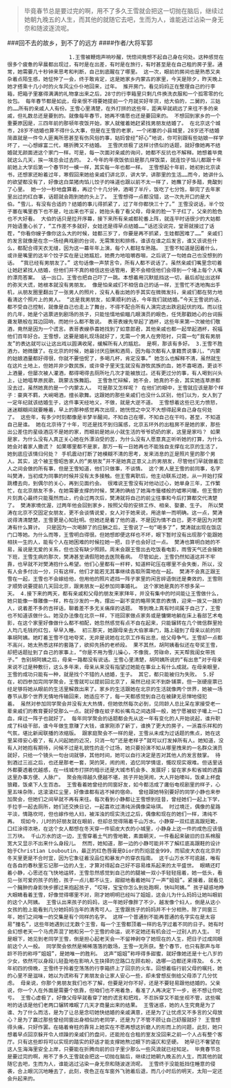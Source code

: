 > 毕竟春节总是要过完的啊，用不了多久王雪就会把这一切抛在脑后，继续过她朝九晚五的人生，而其他的就随它去吧，生而为人，谁能逃过沾染一身无奈和随波逐流呢。

###回不去的故乡，到不了的远方
####作者/大将军郭

						1.王雪被鞭炮声响吵醒，恍惚间竟想不起自己身在何处。这种感觉在很多个疲惫的早晨都出现过，有时是在出差，有时是在旅行，有时甚至是在自己租的房子里。通常，她需要几十秒钟来思考和判断，自己到底醒在了哪里。 这一次，眼前的房间也是熟悉又夹杂着点陌生感，她怔忡了一会，终于敢肯定，这是她家乡内蒙古的家里，今天是除夕，昨天晚上她才搭乘十几小时的火车风尘仆仆地回来，过年。 推开房门，看见妈妈正在整理自己的行李箱，把箱子里塞得满满的礼物拿出来之后，28寸的行李箱里只剩几件换洗衣服和一个孤零零的化妆包。 每年春节都是如此，母亲恨不得要她提前一个月就买好年货，给大伯的，二舅的，三姑的……所有的亲戚人人有份。王雪心里清楚，在外打拼的这些年，距离早就疏远了来往不多的亲戚，但礼数总还是要到的。就像每年春节，她再不情愿也还是要回来的。 不想回到家乡的一个重要原因是，三四年前的那顿年夜饭开始，家人就催着她赶紧找男朋友结婚了。 在北京这个城市，28岁不结婚也算不得什么大事，但是在王雪的老家，一个闭塞的小县城里，28岁还不结婚简直就是一件令人匪夷所思甚至有伤风俗的事，姑妈曾经“好心”地说，你可别跟有些姑娘一样学坏了，一心想嫁富二代，瞎折腾又不结婚。 王雪厌烦极了这样讨债似的话题，就好像她再不结婚就无颜面进这个家门一样。可是，每一次面对亲戚的询问，她都不反抗也不解释。她想着毕竟就这么几天，挨一埃总会过去的。 2.今年的年夜饭依旧是那几样饭菜，就连饺子馅儿都跟十年前她上大学后第一个春节时一模一样，其实每一年也都一样。 王雪想起十年前，她初到北京读书，还想家还盼着过年，寒假回来她给亲戚们讲北京，讲大学，讲那里的生活……而今，她讲什么的欲望都没有了，好像这白菜猪肉馅儿饺子的味道也跟以前不太一样了，她蘸了好多醋，竟酸到了心里。 她一分一秒地盘算着，再过个十几分钟，酒喝了半斤，饭吃了七分饱，聊完了去年家里出过的红白事，话题就会跑到她的头上了。 王雪想得一点都没错，这一次先开口的是大伯。“雪儿，有没有合适的？结婚的事儿得抓紧了，过了年你都快三十了。” 王雪没说话，半个饺子塞在嘴里吞下也不是，吐出来也不妥，她抬头看了看父母，母亲的脸一下子红了，父亲的脸色也不大好看。 大伯的话只是拉开序幕，接下来所有亲戚都轮番上阵，就连平时话很少的大姑都开始语重心长了，“工作差不多就好，女娃还是得早点结婚……”话还没说完，堂哥就接过了话茬，“你看你嫂子像你这么大的时候，娃都三岁了，你要是再不抓紧，生娃都困难了……” 亲戚们的发言就像是在念一场经典戏剧的台词，无需策划和排练，谁该在谁之后发言，谁又该说些什么，都配合得天衣无缝，因为这一幕年年上演，每个人都轻车熟路。 王雪不知道是因着什么，或许是嘴里的这半个饺子实在是让她尴尬，她费力地咀嚼吞咽，之后说了一句她自己也没想到的话。 “我已经有男朋友了。” 这句话像一声禁言令，所有人都不说话了。虽然亲戚们嘴里念叨着让她赶紧找人结婚，但他们并不真的相信这些话管用，更不会相信他们会得到一个堵上每个人嘴的漂亮答案。 话一出口，王雪也把自己吓了一跳。本想着用沉默抵挡这一切，最后却扯出这样的弥天大谎，她根本就没有男朋友。 像是怕亲戚们不相信自己的话一样，王雪忙不迭地掏出手机，从朋友圈里翻出了一张男人的照片，没有人看出她的手其实在微微发抖，亲戚们都在努力地看清这个照片上的男人。 “这是我男朋友，如果顺利的话，今年我们就结婚。”今天王雪说的话，都不受自己控制，就像是自己也走上了舞台，不得不配合所有人演完这出跌宕起伏的戏。而以往的几年，她是个逃票进到剧场的孩子，只能怯懦地偷瞄几眼演员的眼色，任凭那戳她心的台词振聋发聩般在耳边回响，而她什么都不敢说。 表哥表嫂先举起了酒杯，这些年来第一次被他们敬酒，竟然是因为一个谎言。表哥表嫂恭喜她找到了如意郎君，其他亲戚也都一起举起酒杯，祝福他们百年好合。王雪想，这要是婚礼现场就好了，无需一个男人在旁陪衬，只需一句“我有男朋友”的表达就可以让这出戏以圆满收尾，缓解所有人的尴尬。 是啊，那该有多好。 3.王雪不胜酒力，她微醺了。在北京的时候，她最讨厌应酬和酒局，因为每次都有人拿籍贯说事儿，“内蒙的姑娘酒量都好得很，你就不要忸怩了，多喝几杯，肯定没事。” 她怎么也解释不清，虽然就生在这片土地上，但她并非少数民族，或许骨子里天生就没有游牧民族的血，她不喜喝酒，更谈不上酒量，但屡次被人灌酒，都得喝得去厕所吐几次才能被放过。还有更过分的事，有人喝到兴头上，让她唱草原民歌、跳蒙古族舞蹈。 王雪急忙辩解，她不会，她真的不会，其实她连草原都没去过，虽然她真的是一个内蒙古人。 可是那又怎样呢？ 在他们的眼中，王雪就应该是那个样子：豪爽不羁，大碗喝酒，擅长歌舞。这跟她的那些亲戚们也没什么区别，他们以为，女人到了一定年纪就该结婚生子，这件事天经地义，不做，就是大逆不道。 王雪想着这些已无力愤怒，迷迷糊糊间就要睡着，早上的那种感觉再次出现，她恍惚之中又不大想得起来自己身在何处了。 这些年，有多少时刻都像是半梦半醒间，不知自己在哪，不知自己在干吗，甚至，不知道自己是谁。 她在北京待了十年，可还是找不到归属感，北京五环外的出租房不是她的家，那些出公差住的星级酒店不是她的家，而眼前是她从小就生活的爷爷奶奶的家，这里是家吗？ 如果是家，为什么没有人真正关心她在外漂泊受的苦，为什么没有人愿意真正听听她的打算，为什么她会对着家人撒谎？ 如果哪里都不是家，那万一有一日她再也不能独自支撑在北京的生活了，她到底应该情归何处？ 手机震动打断了她模糊不清的思考，发来消息的正是照片里的那个男人。其实，这个被王雪昭告家人的“男朋友”并不是她真正意义上的男朋友，尽管他们早就做着恋人之间会做的所有事，但是王雪知道，他们只做事，不谈情。 这个男人是王雪的前同事，名字叫樊涛，当初成为同事的时候并没有太多接触。但王雪离职后，他主动联系过她，从一开始打探跳槽去向，到偶尔的关心，再到见面约会。 很难说王雪没有对他动过心，她单身三年，工作繁忙，在北京朋友不多，在她需要支撑的时候，樊涛的确给了她海市蜃楼般的嘘寒问暖。但王雪的片刻真心最终只能戛然而止，约会过两次后，樊涛就将自己的前尘往事和今后打算都交代清楚了。 樊涛家境优渥，过两年他会回到家乡，按照父母的安排工作、相亲、娶妻、生子。 所以樊涛在北京不交固定女朋友，更不会谈情说爱，女人对于她来说，用途单一而明确。这一点，樊涛说得清清楚楚，王雪更是心知肚明。但她还是着了他的道，不是因为情不自已，更不是因为对樊涛有什么算计。 只是因为一次喝醉了的应酬之后，王雪说了一句“喝多了”，樊涛就出现在饭店门口等她。为什么而等，王雪明白得很。但她想即便这样也不坏，眼下暂时没有出现那个能跟她相扶一生的人，能有个人在她困难的时候拉她一把，日子也会好过一点。 樊涛也算明白她的不易，虽说是无爱的关系，但也没有缺少照顾。周末会跟王雪出去吃饭看电影，雨雪天气还会接她下班，王雪生病的那次，樊涛甚至请假陪她去医院看病。 尽管如此，王雪仍然知道这并不牢靠，也早就不对樊涛抱什么希望。他们心里都有一杆秤，知道秤砣压在哪里不会失衡，所以，没有人会多付出一分，只有这样，他们才能若无其事继续各取所需地在一起。 樊涛不会真正跟王雪在一起，王雪也不会嫁给他，但用他的照片遮挡一阵子家里的闲言碎语倒还是奏效的，王雪刚才顺势说要提前几天回北京，跟男朋友一起参加同事婚礼。 这个家她是真的不想多呆一天。 4.接下来的两天，都有亲戚和父母的朋友来家拜年，并没有集中的时间能让王雪做什么，她只能像一尊雕像一样，杵在沙发的一角，摆出一副不变的略带笑意的表情，迎来一拨又一拨的人，说着差不多的吉祥话，聊着差不多无关痛痒的话题。 等到晚上真有时间属于自己了，王雪也不知道该做什么。她没办法像在北京一样，下班回家做点家务或是慵懒地躺在床上看部艺术电影，在这个家里好像做什么都不相配，她忽然感觉有点不自在起来，只能辗转在几个微信群里抢人均几毛钱的红包，早早入睡。 初三那天，她跟母亲去大伯家串门，路上碰到了母亲以前的同事胡阿姨。她盯着王雪不住地夸奖，无非是说她在北京工作有出息，给父母争气。王雪却一点都不高兴，她太熟悉这样的套路了，欲抑先扬的老桥段。 果不其然，胡阿姨看似还在夸奖王雪，却把话题扯到了自己的家事上，“你是不用为雪儿操心，不像我，劳碌命，天天帮我闺女带孩子。” 告别胡阿姨之后，母亲一路都没有说话。王雪心里清楚，胡阿姨所说的“有出息”对于母亲来说不过是种敷衍，这么多年来，母亲从来没有指望过她能在事业上有什么成就。在母亲眼里，王雪的成功只能有一种，就是找个不错的人结婚，生子。 其它，都只能被归为失败。 5.好在，初四参加完同学聚会，王雪就可以提前回北京了，虽然已经买不到卧铺票，但一张硬座票已经足够将她从眼前的生活里解救出来了。家乡的生活跟她在北京的生活就像两个世界，她被一场春节从那个世界无情地传输回来，她适应不了，每一天都感觉到自己在被肆无忌惮地侵犯着。 虽然对参加同学聚会并没有太大热情，但她依然每次必到，见同龄人总比呆在家接受老一辈亲戚们的教育要好受那么一点。就好像在蚊子和长嘴鸟之间选择一般，她宁愿被蚊子嘬上一口血，痒过一阵子也就好了。 每年同学聚会的话题都会先从这一年有变化的人开始说起，谁升职成了科级干部，谁今年做生意赚了大钱，谁家刚添了新丁，谁换了更大的房子，一派喜乐祥和的气氛，堪比新闻联播的浓缩版。 跟家庭聚会不一样的是，王雪从未成为过话题的焦点，她在这里呆得安心极了，有人问起她的近况，只消一句“还是老样子”就可以打发掉所有人。她知道，没有人对她抱有期待，问候不过是礼貌性的走个过场，她只要扮演不知从哪里拽来的一名群众演员就好，只给一个镜头一句台词就够，其他时间，她可以自行决定是否对其他人的发言鼓掌。 待到酒过三巡之后，也还是那老一套，哭的哭，闹的闹，追忆同学情谊，慨叹现实艰难。但话里话外都要透着优越感，在一线城市打拼的暗示还是大城市机会多、发展好；留在家乡和省城的透露这里办事方便、人脉广。 聚会拖得越久便越不堪，孩子开始哭闹，大人开始嚎叫，饭桌上杯盘狼藉，饭桌下人生百态。 王雪看着她曾经的同窗好友，如今都活成了庸俗电视剧里的样子，心里五味杂陈，这滚滚红尘里，好像谁都有逃不掉的宿命。 曾经跟她特别要好的同学小静也来参加聚会，但她们之间早就不再有来往。每次看到小静都让王雪想到往昔，曾经她们一起上下学，手拉手一起去厕所，她们还交换日记，一起喜欢过清纯派偶像梁咏琪。 时过境迁，偶像的星路平淡，情路坎坷，但也嫁作他人妇，被浑浊的现实洗过之后，偶像和现在的她们一样，清纯不再。 现如今，儿时的好朋友就在眼前，但却总觉得隔着千山万水。小静穿一双红底高跟短靴，口红涂得浓艳，在这个女人都想在冬天穿一件貂皮大衣的小城里，小静身上这一件的成色应该值三万块。 千山万水的这一边，王雪穿着土气的雪地靴，素面朝天，一件看起来破旧的日系棉服宽大又显示不出来什么身段儿。 然而，她知道，那一边的小静可能并不了解红底高跟鞋的设计始于Christian Louboutin，最正的红色唇膏是Dior的烈焰蓝金999，而貂皮大衣在北京的冬天里更是不合时宜，因为它象征着没品位和暴发户的穿衣指南。 这千山万水不可逾越，唯有在各自的春秋里忘记那一边的人生，才算对得起自己好不容易维系起来的太平盛世。 眼睛还盯着小静，心思还在飞快地运转，王雪忽然感觉到自己的的腿被一双小手轻轻摇着，她一低头，看见一张可爱的孩子的脸，孩子一点儿都不认生，甜甜地看着她叫了一声“姐姐”。紧接着，就看见一个臃肿的身影快步挪过来抱起孩子，“哎呀，宝宝你怎么到处跑啊，快叫阿姨。” 孩子疑惑地睁大眼睛看着王雪，好像觉得哪里不对，刚才她明明已经叫了姐姐，这会儿为什么妈妈让她叫眼前的这个人阿姨。 王雪认出来孩子的妈妈，这一年她好像胖了不少，越发像个妇人，倒是从这小女孩的脸上能看到几分她妈妈当年的清秀可人。王雪跟孩子的妈妈并不十分相熟，除了同窗三年，她们之间唯一的交集是有个同样的名字。 这样一个普通到不能再普通的名字实在是太容易“撞名”，这些年她遇到过无数个王雪，每一个王雪都顶着一样的名字过着不同的日子。她有时会幻想老天一个马虎弄混了她和另一个王雪的命运，说不定她还有机会过一过别人的人生。 可是眼下，她见到老同学王雪，倒是担心起老天会一不留神剥夺了她现在的人生，把日子过成同眼前这个人一般。 同学聚会依然是稀稀落落的散场，王雪一无所获。整个春节，也只有那声与年龄不符的称呼“姐姐”，是她唯一的胜利。 这声“姐姐”称呼得多甜蜜，就好像她还是十七八岁的少女，依然可以身段儿轻盈地在影响人生抉择的岔路口左顾右盼，选哪一边都还来得及。 6.大年初四的傍晚，王雪终于拎着空荡荡的行李箱挤上了回京的火车。回想着临行前父母的嘱托，她的心里不是滋味，她以为谎称有了男朋友会让家人安心一些，却未曾想反倒给父母添了几分忧虑。 母亲说，你那个男朋友我们也不了解，但要是对你不好，还是不要轻易跟他结婚的。父亲说，你一个人在外面是需要个依靠，但咱们也不用着急，看准了人再决定下一步，爸不想让你吃亏。 王雪心虚极了，好像父母早就看穿了她的谎言和把戏，不忍拆穿又不能坐视不管，这些嘱咐的话该是他们老两口辗转难眠了几天才商量出来的结果。 王雪迷惑，她的人生究竟是为了谁、为了什么而活，是为了让总是念叨她快结婚的亲戚满意，还是为了让忧虑又不多言的父母放心？是为了赢过那些曾经同窗出身相似的老同学，还是为了不管不顾让自己舒服就好？ 王雪想得头痛，只好作罢。在硌着脊柱的靠背上她实在不愿再想这折磨人的形而上的问题，此刻，她只想着早点回京躲开令人烦躁的亲戚们的盘问，还能抢在合租的室友没回来之前一个人占有整个客厅。只有这些即将可以实现的踏实的舒适才能支撑她熬过眼下的逼仄和坚硬。 她早已不奢望在这人生海海里安全上岸，只要能在折腾向前的日子里少那么一些风浪就已经知足。 毕竟春节总是要过完的啊，用不了多久王雪就会把这一切抛在脑后，继续过她朝九晚五的人生，而其他的就随它去吧，生而为人，谁能逃过沾染一身无奈和随波逐流呢。 王雪终于没能抵挡住睡意的侵袭，合上眼沉沉地睡去了，此刻，夜色正在车窗外飞驰着后退，而几小时后的明天，太阳一定还会升起来的。			  		